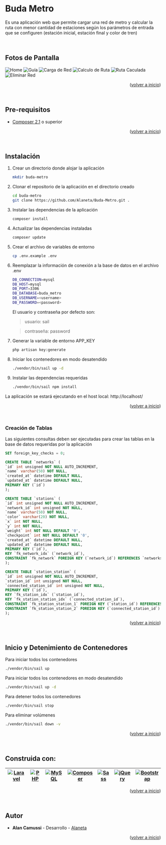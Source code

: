 <div id="top"></div>

# Buda Metro
Es una aplicación web que permite cargar una red de metro y calcular la ruta con menor cantidad de estaciones según los parámetros de entrada que se configuren (estación inicial, estación final y color de tren)

<br>

## Fotos de Pantalla

![Home](readme/screenshots/home.png)
![Guía](readme/screenshots/guia.png)
![Carga de Red](readme/screenshots/carga_de_red.png)
![Calculo de Ruta](readme/screenshots/calcular_ruta.png)
![Ruta Caculada](readme/screenshots/ruta_calculada.png)
![Eliminar Red](readme/screenshots/eliminar_red.png)

<p align="right">(<a href="#top">volver a inicio</a>)</p>

<br>

## Pre-requisitos
* [Composer 2.1](https://getcomposer.org/download/) o superior

<p align="right">(<a href="#top">volver a inicio</a>)</p>

<br>

## Instalación
1. Crear un directorio donde alojar la aplicación
   ```sh
   mkdir buda-metro
   ```

2. Clonar el repositorio de la aplicación en el directorio creado
   ```sh
   cd buda-metro
   git clone https://github.com/Alaneta/Buda-Metro.git .
   ```

3. Instalar las dependencias de la aplicación
   ```sh
   composer install
   ```

4. Actualizar las dependencias instaladas
   ```sh
   composer update
   ```

5. Crear el archivo de variables de entorno
   ```sh
   cp .env.example .env
   ```

6. Reemplazar la información de conexión a la base de datos en el archivo .env
   ```sh
   DB_CONNECTION=mysql
   DB_HOST=mysql
   DB_PORT=3306
   DB_DATABASE=buda_metro
   DB_USERNAME=<username>
   DB_PASSWORD=<password>
   ```
   El usuario y contraseña por defecto son:
   > usuario: sail

   > contraseña: password


7. Generar la variable de entorno APP_KEY
   ```sh
   php artisan key:generate
   ```

8. Iniciar los contenedores en modo desatendido
    ```sh
    ./vendor/bin/sail up -d
    ```

9. Instalar las dependencias requeridas
   ```sh
   ./vendor/bin/sail npm install
   ```


La aplicación se estará ejecutando en el host local: http://localhost/

<p align="right">(<a href="#top">volver a inicio</a>)</p>

<br>

### Creación de Tablas
Las siguientes consultas deben ser ejecutadas para crear las tablas en la base de datos requeridas por la aplicación

```sql
SET foreign_key_checks = 0;

CREATE TABLE `networks` (
`id` int unsigned NOT NULL AUTO_INCREMENT,
`name` varchar(50) NOT NULL,
`created_at` datetime DEFAULT NULL,
`updated_at` datetime DEFAULT NULL,
PRIMARY KEY (`id`)
);

CREATE TABLE `stations` (
`id` int unsigned NOT NULL AUTO_INCREMENT,
`network_id` int unsigned NOT NULL,
`name` varchar(50) NOT NULL,
`color` varchar(20) NOT NULL,
`x` int NOT NULL,
`y` int NOT NULL,
`weight` int NOT NULL DEFAULT '0',
`checkpoint` int NOT NULL DEFAULT '0',
`created_at` datetime DEFAULT NULL,
`updated_at` datetime DEFAULT NULL,
PRIMARY KEY (`id`),
KEY `fk_network_idx` (`network_id`),
CONSTRAINT `fk_network` FOREIGN KEY (`network_id`) REFERENCES `networks` (`id`) ON DELETE CASCADE
);

CREATE TABLE `station_station` (
`id` int unsigned NOT NULL AUTO_INCREMENT,
`station_id` int unsigned NOT NULL,
`connected_station_id` int unsigned NOT NULL,
PRIMARY KEY (`id`),
KEY `fk_station_idx` (`station_id`),
KEY `fk_station_station_idx` (`connected_station_id`),
CONSTRAINT `fk_station_station_1` FOREIGN KEY (`station_id`) REFERENCES `stations` (`id`) ON DELETE CASCADE,
CONSTRAINT `fk_station_station_2` FOREIGN KEY (`connected_station_id`) REFERENCES `stations` (`id`) ON DELETE CASCADE
);
```

<p align="right">(<a href="#top">volver a inicio</a>)</p>

<br>

## Inicio y Detenimiento de Contenedores
Para iniciar todos los contenedores
```sh
./vendor/bin/sail up
```

Para iniciar todos los contenedores en modo desatendido
```sh
./vendor/bin/sail up -d
```

Para detener todos los contenedores
```sh
./vendor/bin/sail stop
```

Para eliminar volúmenes
```sh
./vendor/bin/sail down -v
```

<p align="right">(<a href="#top">volver a inicio</a>)</p>

<br>


## Construida con:
| [![Laravel](readme/logos/laravel-2.svg)](https://laravel.com/) | [![PHP](readme/logos/php-1.svg)](https://www.php.net/) | [![MySQL](readme/logos/mysql-2.svg)](https://www.mysql.com/) | [![Composer](readme/logos/composer.svg)](https://getcomposer.org/) | [![Sass](readme/logos/sass-1.svg)](https://sass-lang.com/) | [![jQuery](readme/logos/jquery-1.svg)](https://jquery.com/) | [![Bootstrap](readme/logos/bootstrap-5-1.svg)](https://getbootstrap.com/) |
|---|---|---|---|---|---|---|

<p align="right">(<a href="#top">volver a inicio</a>)</p>

<br>

## Autor
* **Alan Camussi** - Desarrollo - [Alaneta](https://github.com/Alaneta)

<p align="right">(<a href="#top">volver a inicio</a>)</p>

<br>
